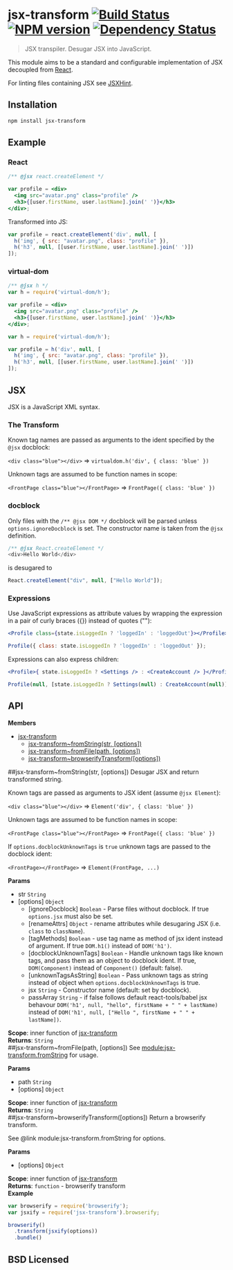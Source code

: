 # jsx-transform [![Build Status](http://img.shields.io/travis/alexmingoia/jsx-transform.svg?style=flat)](http://travis-ci.org/alexmingoia/jsx-transform) [![NPM version](http://img.shields.io/npm/v/jsx-transform.svg?style=flat)](https://npmjs.org/package/jsx-transform) [![Dependency Status](http://img.shields.io/david/alexmingoia/jsx-transform.svg?style=flat)](http://david-dm.org/alexmingoia/jsx-transform)

> JSX transpiler. Desugar JSX into JavaScript.

This module aims to be a standard and configurable implementation of JSX
decoupled from [React](https://github.com/facebook/react).

For linting files containing JSX see
[JSXHint](https://github.com/STRML/JSXHint).

## Installation

```sh
npm install jsx-transform
```

## Example

### React

```jsx
/** @jsx react.createElement */

var profile = <div>
  <img src="avatar.png" class="profile" />
  <h3>{[user.firstName, user.lastName].join(' ')}</h3>
</div>;
```

Transformed into JS:

```javascript
var profile = react.createElement('div', null, [
  h('img', { src: "avatar.png", class: "profile" }),
  h('h3', null, [[user.firstName, user.lastName].join(' ')])
]);
```

### virtual-dom

```jsx
/** @jsx h */
var h = require('virtual-dom/h');

var profile = <div>
  <img src="avatar.png" class="profile" />
  <h3>{[user.firstName, user.lastName].join(' ')}</h3>
</div>;
```

```javascript
var h = require('virtual-dom/h');

var profile = h('div', null, [
  h('img', { src: "avatar.png", class: "profile" }),
  h('h3', null, [[user.firstName, user.lastName].join(' ')])
]);
```

## JSX

JSX is a JavaScript XML syntax.

### The Transform

Known tag names are passed as arguments to the ident specified by the `@jsx`
docblock:

`<div class="blue"></div>` => `virtualdom.h('div', { class: 'blue' })`

Unknown tags are assumed to be function names in scope:

`<FrontPage class="blue"></FrontPage>` => `FrontPage({ class: 'blue' })`

### docblock

Only files with the `/** @jsx DOM */` docblock will be parsed unless
`options.ignoreDocblock` is set. The constructor name is taken from the `@jsx`
definition.

```javascript
/** @jsx React.createElement */
<div>Hello World</div>
```

is desugared to

```javascript
React.createElement("div", null, ["Hello World"]);
```

### Expressions

Use JavaScript expressions as attribute values by wrapping the expression in a
pair of curly braces ({}) instead of quotes (""):

```jsx
<Profile class={state.isLoggedIn ? 'loggedIn' : 'loggedOut'}></Profile>
```

```javascript
Profile({ class: state.isLoggedIn ? 'loggedIn' : 'loggedOut' });
```

Expressions can also express children:

```jsx
<Profile>{ state.isLoggedIn ? <Settings /> : <CreateAccount /> }</Profile>
```

```javascript
Profile(null, [state.isLoggedIn ? Settings(null) : CreateAccount(null)]);
```

## API
**Members**

* [jsx-transform](#module_jsx-transform)
  * [jsx-transform~fromString(str, [options])](#module_jsx-transform..fromString)
  * [jsx-transform~fromFile(path, [options])](#module_jsx-transform..fromFile)
  * [jsx-transform~browserifyTransform([options])](#module_jsx-transform..browserifyTransform)

<a name="module_jsx-transform..fromString"></a>
##jsx-transform~fromString(str, [options])
Desugar JSX and return transformed string.

Known tags are passed as arguments to JSX ident (assume
`@jsx Element`):

  `<div class="blue"></div>` => `Element('div', { class: 'blue' })`

Unknown tags are assumed to be function names in scope:

  `<FrontPage class="blue"></FrontPage>` => `FrontPage({ class: 'blue' })`

If `options.docblockUnknownTags` is `true` unknown tags are passed to the
docblock ident:

  `<FrontPage></FrontPage>` => `Element(FrontPage, ...)`

**Params**

- str `String`  
- \[options\] `Object`  
  - \[ignoreDocblock\] `Boolean` - Parse files without docblock. If
true `options.jsx` must also be set.  
  - \[renameAttrs\] `Object` - rename attributes while desugaring JSX
(i.e. `class` to `className`).  
  - \[tagMethods\] `Boolean` - use tag name as method of jsx ident
instead of argument. If true `DOM.h1()` instead of `DOM('h1')`.  
  - \[docblockUnknownTags\] `Boolean` - Handle unknown tags like
known tags, and pass them as an object to docblock ident. If true,
`DOM(Component)` instead of `Component()` (default: false).  
  - \[unknownTagsAsString\] `Boolean` - Pass unknown tags as string
instead of object when `options.docblockUnknownTags` is true.  
  - jsx `String` - Constructor name (default: set by docblock).  
  - passArray `String` - if false follows default react-tools/babel jsx behavour
`DOM('h1', null, "hello", firstName + " " + lastName)` instead of
`DOM('h1', null, ["Hello ", firstName + " " + lastName])`.  

**Scope**: inner function of [jsx-transform](#module_jsx-transform)  
**Returns**: `String`  
<a name="module_jsx-transform..fromFile"></a>
##jsx-transform~fromFile(path, [options])
See [module:jsx-transform.fromString](module:jsx-transform.fromString) for usage.

**Params**

- path `String`  
- \[options\] `Object`  

**Scope**: inner function of [jsx-transform](#module_jsx-transform)  
**Returns**: `String`  
<a name="module_jsx-transform..browserifyTransform"></a>
##jsx-transform~browserifyTransform([options])
Return a browserify transform.

See @link module:jsx-transform.fromString for options.

**Params**

- \[options\] `Object`  

**Scope**: inner function of [jsx-transform](#module_jsx-transform)  
**Returns**: `function` - browserify transform  
**Example**  
```javascript
var browserify = require('browserify');
var jsxify = require('jsx-transform').browserify;

browserify()
  .transform(jsxify(options))
  .bundle()
```



## BSD Licensed

[0]: https://github.com/facebook/react/
[1]: https://github.com/STRML/JSXHint/
